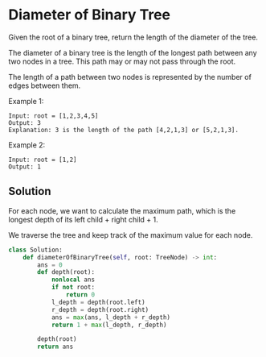 # Diameter of Binary Tree

Given the root of a binary tree, return the length of the diameter of the tree.

The diameter of a binary tree is the length of the longest path between any two nodes in a tree. This path may or may not pass through the root.

The length of a path between two nodes is represented by the number of edges between them.

Example 1:

```
Input: root = [1,2,3,4,5]
Output: 3
Explanation: 3 is the length of the path [4,2,1,3] or [5,2,1,3].
```

Example 2:

```
Input: root = [1,2]
Output: 1
```

## Solution

For each node, we want to calculate the maximum path, which is the
longest depth of its left child + right child + 1.

We traverse the tree and keep track of the maximum value for each node.

```py
class Solution:
    def diameterOfBinaryTree(self, root: TreeNode) -> int:
        ans = 0
        def depth(root):
            nonlocal ans
            if not root:
                return 0
            l_depth = depth(root.left)
            r_depth = depth(root.right)
            ans = max(ans, l_depth + r_depth)
            return 1 + max(l_depth, r_depth)

        depth(root)
        return ans
```
